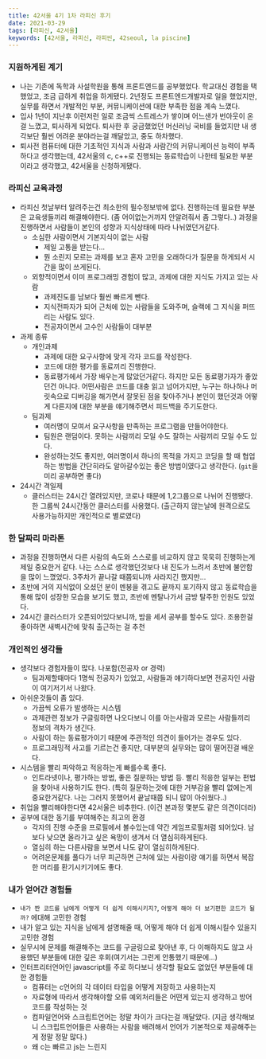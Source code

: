 ```yaml
---
title: 42서울 4기 1차 라피신 후기
date: 2021-03-29
tags: [라피신, 42서울]
keywords: [42서울, 라피신, 라피씬, 42seoul, la piscine]
---
```


### 지원하게된 계기
- 나는 기존에 독학과 사설학원을 통해 프론트엔드를 공부했었다. 학교대신 경험을 택했었고, 조금 급하게 취업을 하게됐다. 2년정도 프론트엔드개발자로 일을 했었지만, 실무를 하면서 개발적인 부분, 커뮤니케이션에 대한 부족한 점을 계속 느꼈다.
- 입사 1년이 지난후 이런저런 일로 조금씩 스트레스가 쌓이며 어느샌가 번아웃이 온걸 느꼈고, 퇴사하게 되었다. 퇴사한 후 궁금했었던 머신러닝 국비를 들었지만 내 생각보단 훨씬 어려운 분야라는걸 깨달았고, 중도 하차했다.
- 퇴사전 컴퓨터에 대한 기초적인 지식과 사람과 사람간의 커뮤니케이션 능력이 부족하다고 생각했는데, 42서울의 c, c++로 진행되는 동료학습이 나한테 필요한 부분이라고 생각했고, 42서울을 신청하게됐다.

### 라피신 교육과정
- 라피신 첫날부터 알려주는건 최소한의 필수정보밖에 없다. 진행하는데 필요한 부분은 교육생들끼리 해결해야한다. (좀 어이없는거까지 안알려줘서 좀 그렇다..) 과정을 진행하면서 사람들이 본인의 성향과 지식상태에 따라 나뉘였던거같다.
	- 소심한 사람이면서 기본지식이 없는 사람
		- 제일 고통을 받는다...
		- 뭔 소린지 모르는 과제를 보고 혼자 고민을 오래하다가 질문을 하게되서 시간을 많이 쓰게된다.
	- 외향적이면서 이미 프로그래밍 경험이 많고, 과제에 대한 지식도 가지고 있는 사람
		- 과제진도를 남보다 훨씬 빠르게 뺀다.
		- 지식전파자가 되어 근처에 있는 사람들을 도와주며, 슬랙에 그 지식을 퍼뜨리는 사람도 있다.
		- 전공자이면서 고수인 사람들이 대부분
- 과제 종류
	- 개인과제
		- 과제에 대한 요구사항에 맞게 각자 코드를 작성한다.
		- 코드에 대한 평가를 동료끼리 진행한다.
		- 동료평가에서 가장 배우는게 많았던거같다. 하지만 모든 동료평가자가 좋았던건 아니다. 어떤사람은 코드를 대충 읽고 넘어가지만, 누구는 하나하나 머릿속으로 디버깅을 해가면서 잘못된 점을 찾아주거나 본인이 했던것과 어떻게 다른지에 대한 부분을 얘기해주면서 피드백을 주기도한다.
	- 팀과제
		- 여러명이 모여서 요구사항을 만족하는 프로그램을 만들어야한다.
		- 팀원은 랜덤이다. 못하는 사람끼리 모일 수도 잘하는 사람끼리 모일 수도 있다.
		- 완성하는것도 좋지만, 여러명이서 하나의 목적을 가지고 코딩을 할 때 협업하는 방법을 간단히라도 알아갈수있는 좋은 방법이였다고 생각한다. (`git`을 미리 공부하면 좋다)
- 24시간 격일제
	- 클러스터는 24시간 열려있지만, 코로나 때문에 1,2그룹으로 나뉘어 진행됐다. 한 그룹씩 24시간동안 클러스터를 사용했다. (출근하지 않는날에 원격으로도 사용가능하지만 개인적으로 별로였다)

### 한 달짜리 마라톤
- 과정을 진행하면서 다른 사람의 속도와 스스로를 비교하지 않고 묵묵히 진행하는게 제일 중요한거 같다. 나는 스스로 생각했던것보다 내 진도가 느려서 초반에 불안함을 많이 느꼈었다. 3주차가 끝나갈 때쯤되니까 사라지긴 했지만...
- 초반에 거의 지식없이 오셨던 분이 멘붕을 겪고도 끝까지 포기하지 않고 동료학습을 통해 많이 성장한 모습을 보기도 했고, 초반에 멘탈나가서 금방 탈주한 인원도 있었다.
- 24시간 클러스터가 오픈되어있다보니까, 밤을 세서 공부를 할수도 있다. 조용한걸 좋아하면 새벽시간에 맞춰 출근하는 걸 추천

### 개인적인 생각들
- 생각보다 경험자들이 많다. 나포함(전공자 or 경력)
	- 팀과제할때마다 1명씩 전공자가 있었고, 사람들과 얘기하다보면 전공자인 사람이 여기저기서 나왔다.
- 아쉬운것들이 좀 있다.
	- 가끔씩 오류가 발생하는 시스템
	- 과제관련 정보가 구글링하면 나오다보니 이를 아는사람과 모르는 사람들끼리 정보의 격차가 생긴다.
	- 사람이 하는 동료평가이기 때문에 주관적인 의견이 들어가는 경우도 있다.
	- 프로그래밍적 사고를 기르는건 좋지만, 대부분의 실무와는 많이 떨어진걸 배운다.
- 시스템을 빨리 파악하고 적응하는게 빠를수록 좋다.
	- 인트라넷이나, 평가하는 방법, 좋은 질문하는 방법 등. 빨리 적응한 일부는 편법을 찾아내 사용하기도 한다. (특히 질문하는것에 대한 거부감을 빨리 없에는게 중요한거같다. 나는 그러지 못했어서 끝날때쯤 되니 많이 아쉬웠다..)
- 취업을 빨리해야한다면 42서울은 비추한다. (이건 본과정 몇분도 같은 의견이더라)
- 공부에 대한 동기를 부여해주는 최고의 환경
	- 각자의 진행 수준을 프로필에서 볼수있는데 약간 게임프로필처럼 되어있다. 남보다 낮으면 올라가고 싶은 욕망이 생겨서 더 열심히하게된다.
	- 열심히 하는 다른사람을 보면서 나도 같이 열심히하게된다.
	- 어려운문제를 풀다가 너무 피곤하면 근처에 있는 사람이랑 얘기를 하면서 복잡한 머리를 환기시키기에도 좋다.

### 내가 얻어간 경험들
- `내가 짠 코드를 남에게 어떻게 더 쉽게 이해시키지?`, `어떻게 해야 더 보기편한 코드가 될까?` 에대해 고민한 경험
- 내가 알고 있는 지식을 남에게 설명해줄 때, 어떻게 해야 더 쉽게 이해시킬수 있을지 고민한 경험
- 실무시에 문제를 해결해주는 코드를 구글링으로 찾아낸 후, 다 이해하지도 않고 사용했던 부분들에 대한 깊은 후회(여기서는 그런게 안통했기 때문에...)
- 인터프리터언어인 javascript를 주로 하다보니 생각할 필요도 없었던 부분들에 대한 경험들
	- 컴퓨터는 c언어의 각 데이터 타입을 어떻게 저장하고 사용하는지
	- 자료형에 따라서 생각해야할 오류 예외처리들은 어떤게 있는지 생각하고 방어코드를 작성하는 것
	- 컴파일언어와 스크립트언어는 정말 차이가 크다는걸 깨달았다. (지금 생각해보니 스크립트언어들은 사용하는 사람을 배려해서 언어가 기본적으로 제공해주는게 정말 정말 많다.)
	- 왜 c는 빠르고 js는 느린지
